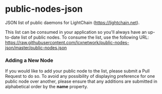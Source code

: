 # public-nodes-json

JSON list of public daemons for LightChain (https://lightchain.net).

This list can be consumed in your application so you'll always have an up-to-date list of public nodes. To consume the list, use the following URL: https://raw.githubusercontent.com/lcxnetwork/public-nodes-json/master/public-nodes.json

### Adding a New Node

If you would like to add your public node to the list, please submit a Pull Request to do so. To avoid any possibility of displaying preference for one public node over another, please ensure that any additions are submitted in alphabetical order by the **name** property.
